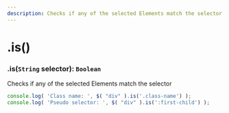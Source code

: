 ```yaml
---
description: Checks if any of the selected Elements match the selector
---
```


# .is()

### .is(``String`` selector): ``Boolean``
Checks if any of the selected Elements match the selector
```javascript
console.log( 'Class name: ', $( "div" ).is('.class-name') );
console.log( 'Pseudo selector: ', $( "div" ).is(':first-child') );
```
